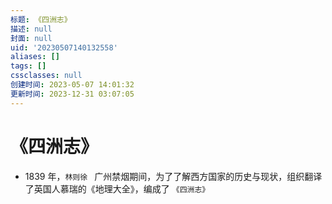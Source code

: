 ```yaml
---
标题: 《四洲志》
描述: null
封面: null
uid: '20230507140132558'
aliases: []
tags: []
cssclasses: null
创建时间: 2023-05-07 14:01:32
更新时间: 2023-12-31 03:07:05
---
```


# 《四洲志》

- 1839 年，`林则徐 ` 广州禁烟期间，为了了解西方国家的历史与现状，组织翻译了英国人慕瑞的《地理大全》，编成了 `《四洲志》`
